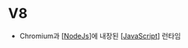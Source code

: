 # V8

- Chromium과 [[NodeJs]]에 내장된 [[JavaScript]] 런타임

[//begin]: # "Autogenerated link references for markdown compatibility"
[NodeJs]: NodeJs "Node.js"
[JavaScript]: JavaScript "JavaScript"
[//end]: # "Autogenerated link references"